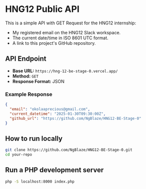 # HNG12 Public API

This is a simple API with GET Request for the HNG12 internship:

- My registered email on the HNG12 Slack workspace.
- The current date/time in ISO 8601 UTC format.
- A link to this project's GitHub repository.

## API Endpoint

- **Base URL:** `https://hng-12-be-stage-0.vercel.app/`
- **Method:** `GET`
- **Response Format:** JSON

### Example Response

```json
{
  "email": "okolaaprecious@gmail.com",
  "current_datetime": "2025-01-30T09:30:00Z",
  "github_url": "https://github.com/NgBlaze/HNG12-BE-Stage-0"
}
```

## How to run locally

```bash
git clone https://github.com/NgBlaze/HNG12-BE-Stage-0.git
cd your-repo
```

## Run a PHP development server

```bash
php -S localhost:8000 index.php
```
